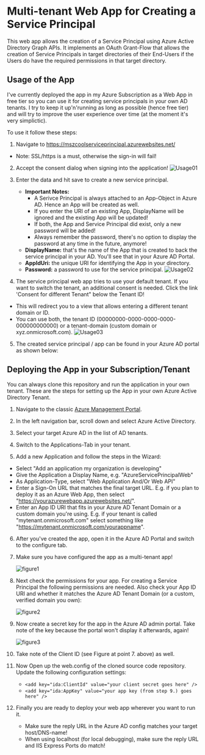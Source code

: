 # Multi-tenant Web App for Creating a Service Principal

This web app allows the creation of a Service Principal using Azure Active Directory Graph APIs. It implements an OAuth Grant-Flow that allows the creation of Service Principals in target directories of their End-Users if the Users do have the required permissions in that target directory.

Usage of the App
----------------
I've currently deployed the app in my  Azure Subscription as a Web App in free tier so you can use it for creating service principals in your own AD tenants. I try to keep it up'n'running as long as possible (hence free tier) and will try to improve the user experience over time (at the moment it's very simplictic).

To use it follow these steps:
1. Navigate to https://mszcoolserviceprincipal.azurewebsites.net/
  * Note: SSL/https is a must, otherwise the sign-in will fail!

2. Accept the consent dialog when signing into the application!
  ![Usage01](https://raw.githubusercontent.com/mszcool/azureAdMultiTenantServicePrincipal/master/Docs/Usage-Figure01-Sign-In.png)

3. Enter the data and hit save to create a new service principal.
   * __Important Notes:__ 
     * A Serivce Principal is always attached to an App-Object in Azure AD. Hence an App will be created as well.
     * If you enter the URI of an existing App, DisplayName will be ignored and the existing App will be updated!
     * If both, the App and Service Principal did exist, only a new password will be added!
     * Always remember the password, there's no option to display the password at any time in the future, anymore!
   * __DisplayName:__ that's the name of the App that is created to back the service principal in your AD. You'll see that in your Azure AD Portal.
   * __AppIdUri:__ the unique URI for identifying the App in your directory.
   * __Password:__ a password to use for the service principal.
   ![Usage02](https://raw.githubusercontent.com/mszcool/azureAdMultiTenantServicePrincipal/master/Docs/Usage-Figure02-EnterData.png)

4. The service principal web app tries to use your default tenant. If you want to switch the tenant, an additional consent is needed. Click the link 'Consent for different Tenant" below the Tenant ID! 
  * This will redirect you to a view that allows entering a different tenant domain or ID.
  * You can use both, the tenant ID (00000000-0000-0000-0000-000000000000) or a tenant-domain (custom domain or xyz.onmicrosoft.com).
  ![Usage03](https://raw.githubusercontent.com/mszcool/azureAdMultiTenantServicePrincipal/master/Docs/Usage-Figure03-ManualConsent.png)

5. The created service principal / app can be found in your Azure AD portal as shown below:
  

Deploying the App in your Subscription/Tenant
---------------------------------------------
You can always clone this repository and run the application in your own tenant. These are the steps for setting up the App in your own Azure Active Directory Tenant.

1. Navigate to the classic [Azure Management Portal](https://manage.windowsazure.com).

2. In the left navigation bar, scroll down and select Azure Active Directory.

3. Select your target Azure AD in the list of AD tenants.

4. Switch to the Applications-Tab in your tenant.

5. Add a new Application and follow the steps in the Wizard: 
  * Select "Add an application my organization is developing"
  * Give the Application a Display Name, e.g. "AzureServicePrincipalWeb"
  * As Application-Type, select "Web Application And/Or Web API"
  * Enter a Sign-On URL that matches the final target URL. E.g. if you plan to deploy it as an Azure Web App, then select "https://yourazurewebapp.azurewebsites.net/".
  * Enter an App ID URI that fits in your Azure AD Tenant Domain or a custom domain you're using. E.g. if your tenant is called "mytenant.onmicrosoft.com" select something like "https://mytenant.onmicrosoft.com/yourappname".

6. After you've created the app, open it in the Azure AD Portal and switch to the configure tab.

7. Make sure you have configured the app as a multi-tenant app!

    ![figure1](https://raw.githubusercontent.com/mszcool/azureAdMultiTenantServicePrincipal/master/Docs/Figure01-App-Registration-Multi-Tenant.png)

8. Next check the permissions for your app. For creating a Service Principal the following permissions are needed. Also check your App ID URI and whether it matches the Azure AD Tenant Domain (or a custom, verified domain you own):

    ![figure2](https://raw.githubusercontent.com/mszcool/azureAdMultiTenantServicePrincipal/master/Docs/Figure02-App-Permissions.png)

9. Now create a secret key for the app in the Azure AD admin portal. Take note of the key because the portal won't display it afterwards, again!

    ![figure3](https://raw.githubusercontent.com/mszcool/azureAdMultiTenantServicePrincipal/master/Docs/Figure03-Save-App-Key.png)

10. Take note of the Client ID (see Figure at point 7. above) as well.

11. Now Open up the web.config of the cloned source code repository. Update the following configuration settings:
    * `<add key="ida:ClientId" value="your client secret goes here" />`
    * `<add key="ida:AppKey" value="your app key (from step 9.) goes here" />`

12. Finally you are ready to deploy your web app wherever you want to run it.
    * Make sure the reply URL in the Azure AD config matches your target host/DNS-name!
    * When using localhost (for local debugging), make sure the reply URL and IIS Express Ports do match! 
